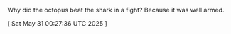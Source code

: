  
Why did the octopus beat the shark in a fight? Because it was well armed.
 
[ 
Sat May 31 00:27:36 UTC 2025
 ]
